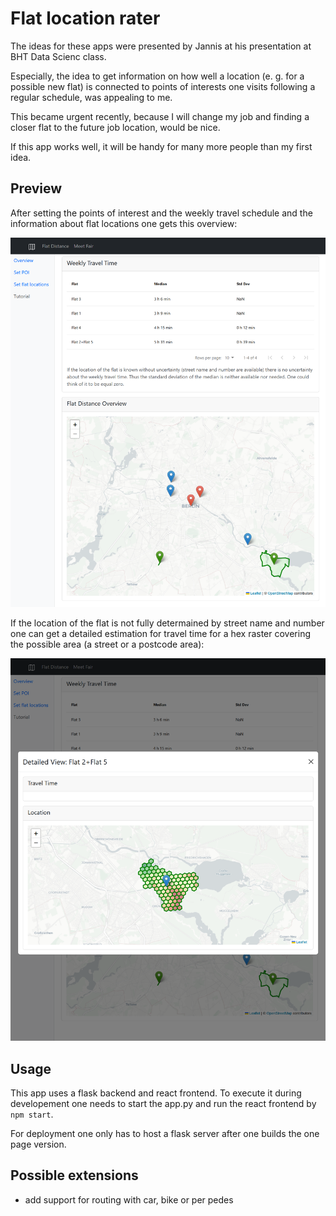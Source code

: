 # Flat location rater

The ideas for these apps were presented by Jannis at his presentation at BHT Data Scienc class.

Especially, the idea to get information on how well a location (e. g. for a possible new flat) is connected to points of interests one visits following a regular schedule, was appealing to me.

This became urgent recently, because I will change my job and finding a closer flat to the future job location, would be nice.

If this app works well, it will be handy for many more people than my first idea.

## Preview

After setting the points of interest and the weekly travel schedule and the information about flat locations one gets this overview:

![A picture of the overview page showing how lon one has to travel per week for provided flats and points of interest.](img/overview.png "Overview page")

If the location of the flat is not fully determained by street name and number one can get a detailed estimation for travel time for a hex raster covering the possible area (a street or a postcode area):

![Showing a detailed map with travel time estimation for multiple possible locations of a flat.](img/modal.png "Detail modal")

## Usage

This app uses a flask backend and react frontend. To execute it during developement one needs to start the app.py and run the react frontend by `npm start`.

For deployment one only has to host a flask server after one builds the one page version.

## Possible extensions

* add support for routing with car, bike or per pedes
